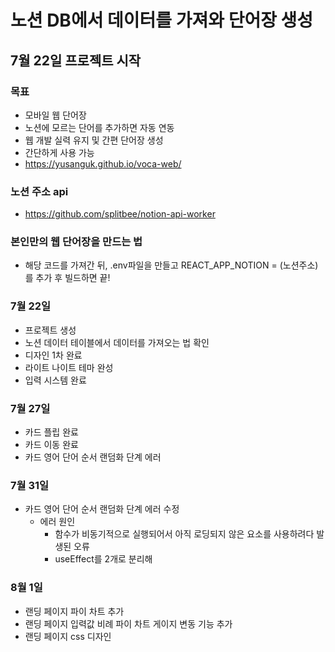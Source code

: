 # 노션 DB에서 데이터를 가져와 단어장 생성
## 7월 22일 프로젝트 시작

### 목표
- 모바일 웹 단어장
- 노션에 모르는 단어를 추가하면 자동 연동
- 웹 개발 실력 유지 및 간편 단어장 생성
- 간단하게 사용 가능
- https://yusanguk.github.io/voca-web/

### 노션 주소 api
- https://github.com/splitbee/notion-api-worker

### 본인만의 웹 단어장을 만드는 법
- 해당 코드를 가져간 뒤, .env파일을 만들고 REACT_APP_NOTION = (노션주소) 를 추가 후 빌드하면 끝!

### 7월 22일
- 프로젝트 생성
- 노션 데이터 테이블에서 데이터를 가져오는 법 확인
- 디자인 1차 완료
- 라이트 나이트 테마 완성
- 입력 시스템 완료

### 7월 27일
- 카드 플립 완료
- 카드 이동 완료
- 카드 영어 단어 순서 랜덤화 단계 에러

### 7월 31일
- 카드 영어 단어 순서 랜덤화 단계 에러 수정
  - 에러 원인
    - 함수가 비동기적으로 실행되어서 아직 로딩되지 않은 요소를 사용하려다 발생된 오류
    - useEffect를 2개로 분리해 

### 8월 1일
- 랜딩 페이지 파이 차트 추가
- 랜딩 페이지 입력값 비례 파이 차트 게이지 변동 기능 추가
- 랜딩 페이지 css 디자인
